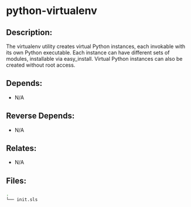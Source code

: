 # python-virtualenv

## Description:

The virtualenv utility creates virtual Python instances, each invokable with its own Python executable.  Each instance can have different sets of modules, installable via easy\_install.  Virtual Python instances can also be created without root access.

## Depends:

  -  N/A

## Reverse Depends:

  -  N/A

## Relates:

  -  N/A

## Files:

```bash
.
└── init.sls
```
